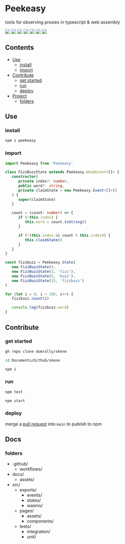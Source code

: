 # Peekeasy

tools for observing proxies in typescript & web assembly

[![](https://img.shields.io/npm/v/peekeasy?style=for-the-badge&labelColor=grey&logo=npm&label=)](https://www.npmjs.com/package/peekeasy)
[![](https://img.shields.io/badge/-prettier-F7B93E?style=for-the-badge&labelColor=grey&logo=prettier)](https://prettier.io)
[![](https://img.shields.io/badge/-nodejs-339933?style=for-the-badge&labelColor=grey&logo=node.js)](https://nodejs.org)
[![](https://img.shields.io/badge/-typescript-3178C6?style=for-the-badge&labelColor=grey&logo=typescript)](https://www.typescriptlang.org)
[![](https://img.shields.io/badge/-tsnode-3178C6?style=for-the-badge&labelColor=grey&logo=ts-node)](https://typestrong.org/ts-node)
[![](https://img.shields.io/badge/-eslint-4B32C3?style=for-the-badge&labelColor=grey&logo=ESLint)](https://eslint.org)
[![](https://img.shields.io/badge/-json-000000?style=for-the-badge&labelColor=grey&logo=json)](https://www.json.org/json-en.html)

## Contents

- [Use](#Use)
  - [install](#install)
  - [import](#import)
- [Contribute](#Contribute)
  - [get started](#get%20started)
  - [run](#run)
  - [deploy](#deploy)
- [Project](#Project)
  - [folders](#folders)

## Use

### install

```ts
npm i peekeasy
```

### import

```ts
import Peekeasy from 'Peekeasy'

class FizzBuzzState extends Peekeasy.WeakEvent<[]> {
   constructor(
      private index?: number,
      public word?: string,
      private claimState = new Peekeasy.Event<[]>()
   ) {
      super(claimState)
   }

   count = (count: number) => {
      if (!this.index) {
         this.word = count.toString()
      }

      if (!(this.index && count % this.index)) {
         this.claimState()
      }
   }
}

const fizzbuzz = Peekeasy.State(
   new FizzBuzzState(),
   new FizzBuzzState(3, 'fizz'),
   new FizzBuzzState(5, 'buzz'),
   new FizzBuzzState(15, 'fizzbuzz')
)

for (let i = 0; i < 100; i++) {
   fizzbuzz.count(i)

   console.log(fizzbuzz.word)
}
```

## Contribute

### get started

```sh
gh repo clone domrally/skene
```

```sh
cd Documents/Github/skene
```

```sh
npm i
```

### run

```sh
npm test
```

```sh
npm start
```

### deploy

merge a [pull request](https://github.com/domrally/peekeasy/compare) into `main` to publish to npm

## Docs

### folders

- .github/
  - workflows/
- docs/
  - assets/
- src/
  - exports/
    - events/
    - states/
    - wasms/
  - pages/
    - assets/
    - components/
  - tests/
    - integration/
    - unit/
